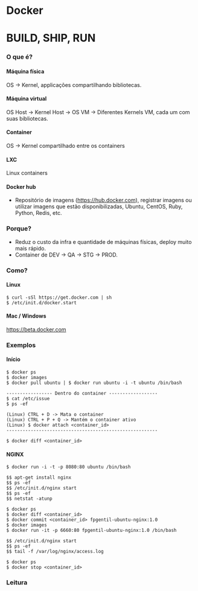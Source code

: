 Docker
======

# BUILD, SHIP, RUN

### O que é?

#### Máquina física
OS -> Kernel, applicações compartilhando bibliotecas.

#### Máquina virtual
OS Host -> Kernel Host -> OS VM -> Diferentes Kernels VM, cada um com suas bibliotecas.

#### Container
OS -> Kernel compartilhado entre os containers

#### LXC
Linux containers

#### Docker hub
* Repositório de imagens (https://hub.docker.com), registrar imagens ou utilizar imagens que estão
disponibilizadas, Ubuntu, CentOS, Ruby, Python, Redis, etc.

### Porque?
* Reduz o custo da infra e quantidade de  máquinas físicas, deploy muito mais rápido.
* Container de DEV -> QA -> STG -> PROD.

### Como?

#### Linux
```
$ curl -sSl https://get.docker.com | sh
$ /etc/init.d/docker.start
```

#### Mac / Windows
https://beta.docker.com

### Exemplos

#### Início
```
$ docker ps
$ docker images
$ docker pull ubuntu | $ docker run ubuntu -i -t ubuntu /bin/bash

----------------- Dentro do container ------------------
$ cat /etc/issue
$ ps -ef

(Linux) CTRL + D -> Mata o container
(Linux) CTRL + P + Q -> Mantém o container ativo
(Linux) $ docker attach <container_id>
--------------------------------------------------------

$ docker diff <container_id>
```

#### NGINX
```
$ docker run -i -t -p 8080:80 ubuntu /bin/bash

$$ apt-get install nginx
$$ ps -ef
$$ /etc/init.d/nginx start
$$ ps -ef
$$ netstat -atunp

$ docker ps
$ docker diff <container_id>
$ docker commit <container_id> fpgentil-ubuntu-nginx:1.0
$ docker images
$ docker run -it -p 6660:80 fpgentil-ubuntu-nginx:1.0 /bin/bash

$$ /etc/init.d/nginx start
$$ ps -ef
$$ tail -f /var/log/nginx/access.log

$ docker ps
$ docker stop <container_id>
```

### Leitura
